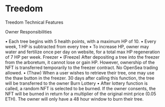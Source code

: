 # Treedom

Treedom Technical Features

Owner Responsibilities

•	Each tree begins with 5 health points, with a maximum HP of 10.
•	Every week, 1 HP is subtracted from every tree
•	To increase HP, owner may water and fertilize once per day on website, for a total max HP regeneration of 7 HP per week.
Freezer
•	(Freeze) After depositing a tree into the freezer from the arboretum, it cannot lose or gain HP. However, ownership of the NFT is transferred temporarily to the freezer contract. No OpenSea trading allowed.
•	(Thaw) When a user wishes to retrieve their tree, one may use the thaw button in the freezer. 30 days after calling this function, the tree will be transferred to the owner
Burn Lottery
•	After lottery function is called, a random NFT is selected to be burned. If the owner consents, the NFT will be burned in return for a multiplier of the original mint price (0.05 ETH). The owner will only have a 48 hour window to burn their tree.

